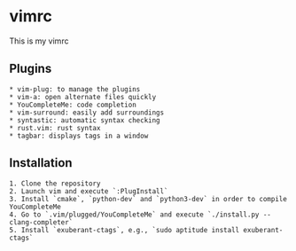 # vimrc

This is my vimrc

## Plugins

	* vim-plug: to manage the plugins
	* vim-a: open alternate files quickly
	* YouCompleteMe: code completion
	* vim-surround: easily add surroundings
	* syntastic: automatic syntax checking
	* rust.vim: rust syntax
	* tagbar: displays tags in a window

## Installation

	1. Clone the repository
	2. Launch vim and execute `:PlugInstall`
	3. Install `cmake`, `python-dev` and `python3-dev` in order to compile YouCompleteMe
	4. Go to `.vim/plugged/YouCompleteMe` and execute `./install.py --clang-completer`
	5. Install `exuberant-ctags`, e.g., `sudo aptitude install exuberant-ctags`

